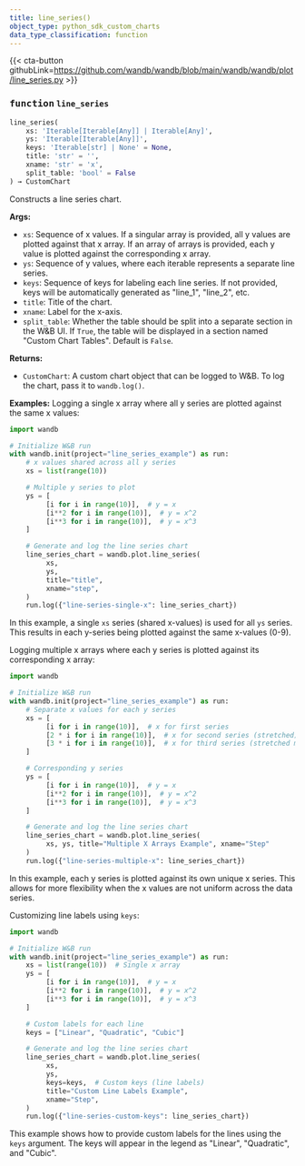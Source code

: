```yaml
---
title: line_series()
object_type: python_sdk_custom_charts
data_type_classification: function
---
```


{{< cta-button githubLink=https://github.com/wandb/wandb/blob/main/wandb/wandb/plot/line_series.py >}}




### <kbd>function</kbd> `line_series`

```python
line_series(
    xs: 'Iterable[Iterable[Any]] | Iterable[Any]',
    ys: 'Iterable[Iterable[Any]]',
    keys: 'Iterable[str] | None' = None,
    title: 'str' = '',
    xname: 'str' = 'x',
    split_table: 'bool' = False
) → CustomChart
```

Constructs a line series chart. 



**Args:**
 
 - `xs`:  Sequence of x values. If a singular  array is provided, all y values are plotted against that x array. If  an array of arrays is provided, each y value is plotted against the  corresponding x array. 
 - `ys`:  Sequence of y values, where each iterable represents  a separate line series. 
 - `keys`:  Sequence of keys for labeling each line series. If  not provided, keys will be automatically generated as "line_1",  "line_2", etc. 
 - `title`:  Title of the chart. 
 - `xname`:  Label for the x-axis. 
 - `split_table`:  Whether the table should be split into a separate section  in the W&B UI. If `True`, the table will be displayed in a section named  "Custom Chart Tables". Default is `False`. 



**Returns:**
 
 - `CustomChart`:  A custom chart object that can be logged to W&B. To log the  chart, pass it to `wandb.log()`. 



**Examples:**
 Logging a single x array where all y series are plotted against the same x values: 

```python
import wandb

# Initialize W&B run
with wandb.init(project="line_series_example") as run:
    # x values shared across all y series
    xs = list(range(10))

    # Multiple y series to plot
    ys = [
         [i for i in range(10)],  # y = x
         [i**2 for i in range(10)],  # y = x^2
         [i**3 for i in range(10)],  # y = x^3
    ]

    # Generate and log the line series chart
    line_series_chart = wandb.plot.line_series(
         xs,
         ys,
         title="title",
         xname="step",
    )
    run.log({"line-series-single-x": line_series_chart})
``` 

In this example, a single `xs` series (shared x-values) is used for all `ys` series. This results in each y-series being plotted against the same x-values (0-9). 

Logging multiple x arrays where each y series is plotted against its corresponding x array: 

```python
import wandb

# Initialize W&B run
with wandb.init(project="line_series_example") as run:
    # Separate x values for each y series
    xs = [
         [i for i in range(10)],  # x for first series
         [2 * i for i in range(10)],  # x for second series (stretched)
         [3 * i for i in range(10)],  # x for third series (stretched more)
    ]

    # Corresponding y series
    ys = [
         [i for i in range(10)],  # y = x
         [i**2 for i in range(10)],  # y = x^2
         [i**3 for i in range(10)],  # y = x^3
    ]

    # Generate and log the line series chart
    line_series_chart = wandb.plot.line_series(
         xs, ys, title="Multiple X Arrays Example", xname="Step"
    )
    run.log({"line-series-multiple-x": line_series_chart})
``` 

In this example, each y series is plotted against its own unique x series. This allows for more flexibility when the x values are not uniform across the data series. 

Customizing line labels using `keys`: 

```python
import wandb

# Initialize W&B run
with wandb.init(project="line_series_example") as run:
    xs = list(range(10))  # Single x array
    ys = [
         [i for i in range(10)],  # y = x
         [i**2 for i in range(10)],  # y = x^2
         [i**3 for i in range(10)],  # y = x^3
    ]

    # Custom labels for each line
    keys = ["Linear", "Quadratic", "Cubic"]

    # Generate and log the line series chart
    line_series_chart = wandb.plot.line_series(
         xs,
         ys,
         keys=keys,  # Custom keys (line labels)
         title="Custom Line Labels Example",
         xname="Step",
    )
    run.log({"line-series-custom-keys": line_series_chart})
``` 

This example shows how to provide custom labels for the lines using the `keys` argument. The keys will appear in the legend as "Linear", "Quadratic", and "Cubic". 
